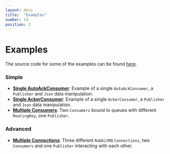 ```yaml
---
layout: docs
title:  "Examples"
number: 14
position: 2
---
```


# Examples

The source code for some of the examples can be found [here](https://github.com/gvolpe/fs2-rabbit/tree/master/examples/src/main/scala/dev.profunktor/fs2rabbit/examples).

### Simple
- **[Single AutoAckConsumer](./sample-autoack.html)**: Example of a single `AutoAckConsumer`, a `Publisher` and `Json` data manipulation.
- **[Single AckerConsumer](./sample-acker.html)**: Example of a single `AckerConsumer`, a `Publisher` and `Json` data  manipulation.
- **[Multiple Consumers](./sample-mult-consumers.html)**: Two `Consumers` bound to queues with different `RoutingKey`, one `Publisher`.

### Advanced

- **[Multiple Connections](./sample-mult-connections.html)**: Three different `RabbitMQ` `Connections`, two `Consumers` and one `Publisher` interacting with each other.

